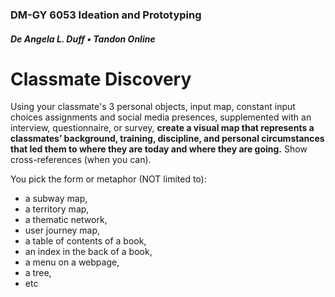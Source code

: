 ### DM-GY 6053 Ideation and Prototyping
##### De Angela L. Duff • Tandon Online

# Classmate Discovery

Using your classmate's 3 personal objects, input map, constant input choices assignments and social media presences, supplemented with an interview, questionnaire, or survey, **create a visual map that represents a classmates’ background, training, discipline, and personal circumstances that led them to where they are today and where they are going.** Show cross-references (when you can).

You pick the form or metaphor (NOT limited to): 
* a subway map, 
* a territory map, 
* a thematic network, 
* user journey map, 
* a table of contents of a book, 
* an index in the back of a book,
* a menu on a webpage, 
* a tree, 
* etc

